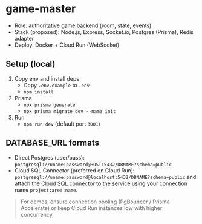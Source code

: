 # game-master

- Role: authoritative game backend (room, state, events)
- Stack (proposed): Node.js, Express, Socket.io, Postgres (Prisma), Redis adapter
- Deploy: Docker + Cloud Run (WebSocket)

## Setup (local)

1. Copy env and install deps
   - Copy `.env.example` to `.env`
   - `npm install`
2. Prisma
   - `npx prisma generate`
   - `npx prisma migrate dev --name init`
3. Run
   - `npm run dev` (default port `3001`)

## DATABASE_URL formats

- Direct Postgres (user/pass):
  `postgresql://uname:password@HOST:5432/DBNAME?schema=public`
- Cloud SQL Connector (preferred on Cloud Run):
  `postgresql://uname:password@localhost:5432/DBNAME?schema=public`
  and attach the Cloud SQL connector to the service using your connection name `project:area:name`.

> For demos, ensure connection pooling (PgBouncer / Prisma Accelerate) or keep Cloud Run instances low with higher concurrency.


